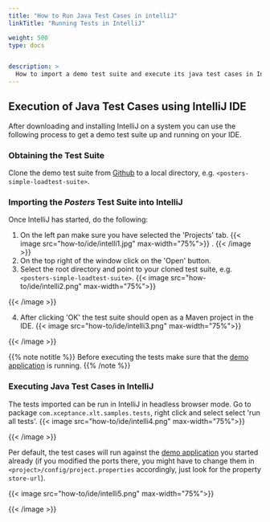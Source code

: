 ```yaml
---
title: "How to Run Java Test Cases in intelliJ"
linkTitle: "Running Tests in IntelliJ"

weight: 500
type: docs


description: >
  How to import a demo test suite and execute its java test cases in IntelliJ.
---
```


## Execution of Java Test Cases using IntelliJ IDE
After downloading and installing IntelliJ on a system you can use the following process to get a demo test suite up and running on your IDE. 

### Obtaining the Test Suite
Clone the demo test suite from <a href="https://github.com/Xceptance/posters-simple-loadtest-suite" target="_blank">Github</a> to a local directory, e.g. `<posters-simple-loadtest-suite>`. 

### Importing the _Posters_ Test Suite into IntelliJ 
Once IntelliJ has started, do the following:
1. On the left pan make sure you have selected the 'Projects' tab. 
{{< image src="how-to/ide/intelli1.jpg" max-width="75%">}}
.
{{< /image >}}
2. On the top right of the window click on the 'Open' button.
3. Select the root directory and point to your cloned test suite, e.g. `<posters-simple-loadtest-suite>`.
{{< image src="how-to/ide/intelli2.png" max-width="75%">}}

{{< /image >}}

4. After clicking 'OK' the test suite should open as a Maven project in the IDE.
{{< image src="how-to/ide/intelli3.png" max-width="75%">}}

{{< /image >}}



{{% note notitle %}}
Before executing the tests make sure that the [demo application](../../quick-start/20-demo-application/) is running.
{{% /note %}}

### Executing Java Test Cases in IntelliJ
The tests imported can be run in IntelliJ in headless browser mode. Go to package `com.xceptance.xlt.samples.tests`, right click and select select 'run all tests'. 
{{< image src="how-to/ide/intelli4.png" max-width="75%">}}

{{< /image >}}

Per default, the test cases will run against the [demo application](../../quick-start/20-demo-application) you started already (if you modified the ports there, you might have to change them in `<project>/config/project.properties` accordingly, just look for the property `store-url`). 

{{< image src="how-to/ide/intelli5.png" max-width="75%">}}

{{< /image >}}

